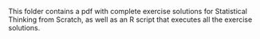This folder contains a pdf with complete exercise solutions for Statistical Thinking from Scratch, as well as an R script that executes all the exercise solutions.
